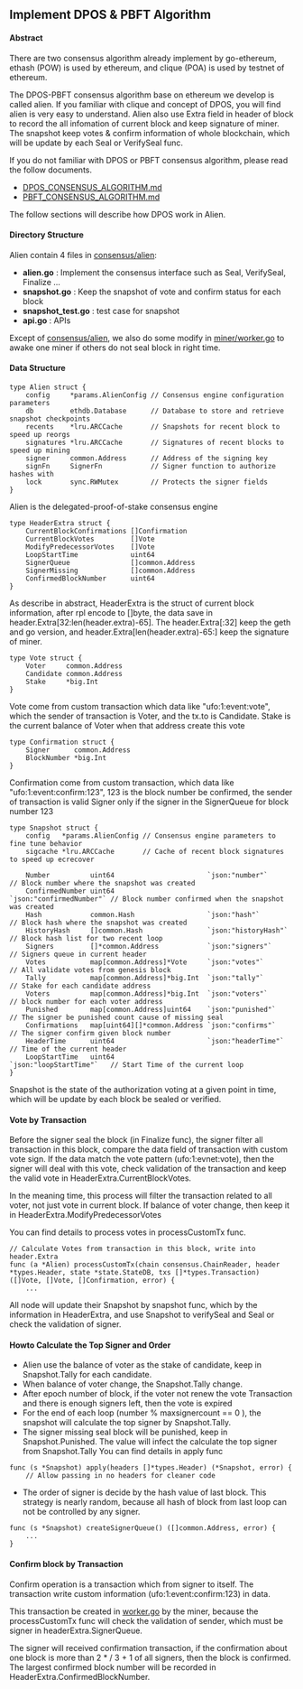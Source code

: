 ## Implement DPOS & PBFT Algorithm

#### Abstract

There are two consensus algorithm already implement by go-ethereum,  ethash (POW) is used by ethereum, and clique (POA) is used by testnet of ethereum.

The DPOS-PBFT consensus algorithm base on ethereum we develop is called alien. If you familiar with clique and concept of DPOS, you will find alien is very easy to understand. Alien also use Extra field in header of block to record the all infomation of current block and keep signature of miner. The snapshot keep votes & confirm information of whole blockchain, which will be update by each Seal or VerifySeal func.

If you do not familiar with DPOS or PBFT consensus algorithm, please read the follow documents.

- [DPOS_CONSENSUS_ALGORITHM.md](DPOS_CONSENSUS_ALGORITHM.md)
- [PBFT_CONSENSUS_ALGORITHM.md](PBFT_CONSENSUS_ALGORITHM.md)

The follow sections will describe how DPOS work in Alien.


#### Directory Structure

Alien contain 4 files in [consensus/alien](../consensus/alien/):

* **alien.go**    : Implement the consensus interface such as Seal, VerifySeal, Finalize ...
* **snapshot.go** : Keep the snapshot of vote and confirm status for each block
* **snapshot_test.go** : test case for snapshot
* **api.go**      : APIs

Except of [consensus/alien](../consensus/alien/), we also do some modify in [miner/worker.go](../miner/worker.go) to awake one miner if others do not seal block in right time.

#### Data Structure

```
type Alien struct {
	config     *params.AlienConfig // Consensus engine configuration parameters
	db         ethdb.Database      // Database to store and retrieve snapshot checkpoints
	recents    *lru.ARCCache       // Snapshots for recent block to speed up reorgs
	signatures *lru.ARCCache       // Signatures of recent blocks to speed up mining
	signer     common.Address      // Address of the signing key
	signFn     SignerFn            // Signer function to authorize hashes with
	lock       sync.RWMutex        // Protects the signer fields
}
```
Alien is the delegated-proof-of-stake consensus engine


```
type HeaderExtra struct {
	CurrentBlockConfirmations []Confirmation
	CurrentBlockVotes         []Vote
	ModifyPredecessorVotes    []Vote
	LoopStartTime             uint64
	SignerQueue               []common.Address
	SignerMissing             []common.Address
	ConfirmedBlockNumber      uint64
}
```
As describe in abstract, HeaderExtra is the struct of current block information, after rpl encode to []byte, the data save in header.Extra[32:len(header.extra)-65]. The header.Extra[:32] keep the geth and go version, and header.Extra[len(header.extra)-65:] keep the signature of miner.

```
type Vote struct {
	Voter     common.Address
	Candidate common.Address
	Stake     *big.Int
}

```
Vote come from custom transaction which data like "ufo:1:event:vote", which the sender of transaction is Voter, and the tx.to is Candidate. Stake is the current balance of Voter when that address create this vote


```
type Confirmation struct {
	Signer      common.Address
	BlockNumber *big.Int
}

```
Confirmation come  from custom transaction, which data like "ufo:1:event:confirm:123", 123 is the block number be confirmed, the sender of transaction is valid Signer only if the signer in the SignerQueue for block number 123


```
type Snapshot struct {
	config   *params.AlienConfig // Consensus engine parameters to fine tune behavior
	sigcache *lru.ARCCache       // Cache of recent block signatures to speed up ecrecover

	Number          uint64                       `json:"number"`          // Block number where the snapshot was created
	ConfirmedNumber uint64                       `json:"confirmedNumber"` // Block number confirmed when the snapshot was created
	Hash            common.Hash                  `json:"hash"`            // Block hash where the snapshot was created
	HistoryHash     []common.Hash                `json:"historyHash"`     // Block hash list for two recent loop
	Signers         []*common.Address            `json:"signers"`         // Signers queue in current header
	Votes           map[common.Address]*Vote     `json:"votes"`           // All validate votes from genesis block
	Tally           map[common.Address]*big.Int  `json:"tally"`           // Stake for each candidate address
	Voters          map[common.Address]*big.Int  `json:"voters"`          // block number for each voter address
	Punished        map[common.Address]uint64    `json:"punished"`        // The signer be punished count cause of missing seal
	Confirmations   map[uint64][]*common.Address `json:"confirms"`        // The signer confirm given block number
	HeaderTime      uint64                       `json:"headerTime"`      // Time of the current header
	LoopStartTime   uint64                       `json:"loopStartTime"`   // Start Time of the current loop
}
```
Snapshot is the state of the authorization voting at a given point in time, which will be update by each block be sealed or verified.


#### Vote by Transaction

Before the signer seal the block (in Finalize func), the signer filter all transaction in this block, compare the data field of transaction with custom vote sign. If the data match the vote pattern (ufo:1:evnet:vote), then the signer will deal with this vote, check validation of the transaction and keep the valid vote in HeaderExtra.CurrentBlockVotes.

In the meaning time, this process will filter the transaction related to all voter, not just vote in current block. If balance of voter change, then keep it in HeaderExtra.ModifyPredecessorVotes

You can find details to process votes in processCustomTx func.

```
// Calculate Votes from transaction in this block, write into header.Extra
func (a *Alien) processCustomTx(chain consensus.ChainReader, header *types.Header, state *state.StateDB, txs []*types.Transaction) ([]Vote, []Vote, []Confirmation, error) {
	...

```

All node will update their Snapshot by snapshot func, which by the information in HeaderExtra, and use Snapshot to verifySeal and Seal or check the validation of signer.

#### Howto Calculate the Top Signer and Order

* Alien use the balance of voter as the stake of candidate, keep in Snapshot.Tally for each candidate.
* When balance of voter change, the Snapshot.Tally change.
* After epoch number of block, if the voter not renew the vote Transaction and there is enough signers left, then the vote is expired
* For the end of each loop (number % maxsignercount == 0 ), the snapshot will calculate the top signer by Snapshot.Tally.
* The signer missing seal block will be punished, keep in Snapshot.Punished. The value will infect the calculate the top signer from Snapshot.Tally
You can find details in apply func
```
func (s *Snapshot) apply(headers []*types.Header) (*Snapshot, error) {
	// Allow passing in no headers for cleaner code
```

* The order of signer is decide by the hash value of last block. This strategy is nearly random, because all hash of block from last loop can not be controlled by any signer.
```
func (s *Snapshot) createSignerQueue() ([]common.Address, error) {
    ...
}
```

#### Confirm block by Transaction

Confirm operation is a transaction which from signer to itself. The transaction write custom information (ufo:1:event:confirm:123) in data.

This transaction be created in [worker.go](../miner/worker.go) by the miner, because the processCustomTx func will check the validation of sender, which must be signer in headerExtra.SignerQueue.

The signer will received confirmation transaction, if the confirmation about one block is more than 2 * / 3 + 1 of all signers, then the block is confirmed. The largest confirmed block number will be recorded in HeaderExtra.ConfirmedBlockNumber.








